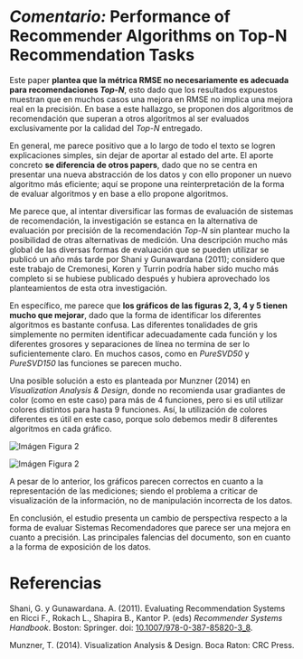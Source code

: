 # _Comentario:_ Performance of Recommender Algorithms on Top-N Recommendation Tasks


Este paper **plantea que la métrica RMSE no necesariamente es adecuada para recomendaciones _Top-N_**, esto dado que los resultados expuestos muestran que en muchos casos una mejora en RMSE no implica una mejora real en la precisión. En base a este hallazgo, se proponen dos algoritmos de recomendación que superan a otros algoritmos al ser evaluados exclusivamente por la calidad del _Top-N_ entregado.

En general, me parece positivo que a lo largo de todo el texto se logren explicaciones simples, sin dejar de aportar al estado del arte. El aporte concreto **se diferencia de otros papers**, dado que no se centra en presentar una nueva abstracción de los datos y con ello proponer un nuevo algoritmo más eficiente; aquí se propone una reinterpretación de la forma de evaluar algoritmos y en base a ello propone algoritmos.

Me parece que, al intentar diversificar las formas de evaluación de sistemas de recomendación, la investigación se estanca en la alternativa de evaluación por precisión de la recomendación _Top-N_ sin plantear mucho la posibilidad de otras alternativas de medición. Una descripción mucho más global de las diversas formas de evaluación que se pueden utilizar se publicó un año más tarde por Shani y Gunawardana (2011); considero que este trabajo de Cremonesi, Koren y Turrin podría haber sido mucho más completo si se hubiese publicado después y hubiera aprovechado los planteamientos de esta otra investigación.

En específico, me parece que **los gráficos de las figuras 2, 3, 4 y 5 tienen mucho que mejorar**, dado que la forma de identificar los diferentes algoritmos es bastante confusa. Las diferentes tonalidades de gris simplemente no permiten identificar adecuadamente cada función y los diferentes grosores y separaciones de línea no termina de ser lo suficientemente claro. En muchos casos, como en _PureSVD50_ y _PureSVD150_ las funciones se parecen mucho.

Una posible solución a esto es planteada por Munzner (2014) en _Visualization Analysis & Design_, donde no recomienda usar gradiantes de color (como en este caso) para más de 4 funciones, pero si es util utilizar colores distintos para hasta 9 funciones. Así, la utilización de colores diferentes es útil en este caso, porque solo debemos medir 8 diferentes algoritmos en cada gráfico.

![Imágen Figura 2](https://i.imgur.com/Tu5yl4P.png)

![Imágen Figura 2](https://i.imgur.com/TAO3wUb.png)

A pesar de lo anterior, los gráficos parecen correctos en cuanto a la representación de las mediciones; siendo el problema a criticar de visualización de la información, no de manipulación incorrecta de los datos.

En conclusión, el estudio presenta un cambio de perspectiva respecto a la forma de evaluar Sistemas Recomendadores que parece ser una mejora en cuanto a precisión. Las principales falencias del documento, son en cuanto a la forma de exposición de los datos.

# Referencias

Shani, G. y Gunawardana. A. (2011). Evaluating Recommendation Systems en Ricci F., Rokach L., Shapira B., Kantor P. (eds) _Recommender Systems Handbook_. Boston: Springer. doi: [10.1007/978-0-387-85820-3_8](doi.org/10.1007/978-0-387-85820-3_8).

Munzner, T. (2014). Visualization Analysis & Design. Boca Raton: CRC Press.
